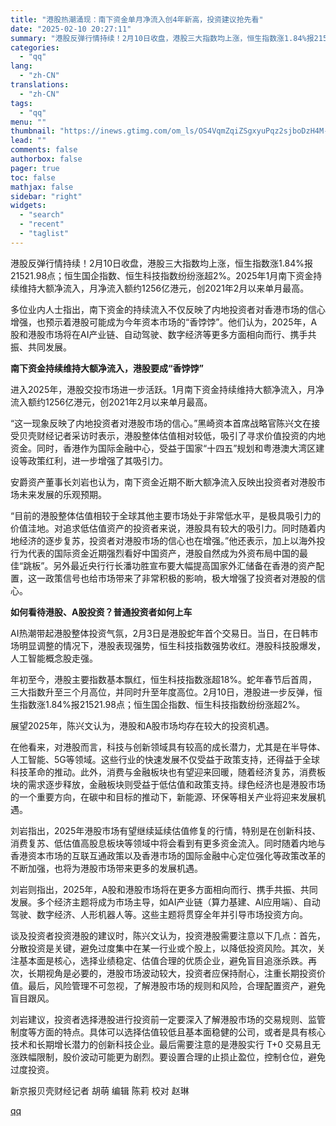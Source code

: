 ```yaml
---
title: "港股热潮涌现：南下资金单月净流入创4年新高，投资建议抢先看"
date: "2025-02-10 20:27:11"
summary: "港股反弹行情持续！2月10日收盘，港股三大指数均上涨，恒生指数涨1.84%报21521.98点；恒生..."
categories:
  - "qq"
lang:
  - "zh-CN"
translations:
  - "zh-CN"
tags:
  - "qq"
menu: ""
thumbnail: "https://inews.gtimg.com/om_ls/OS4VqmZqiZSgxyuPqz2sjboDzH4M-lU4-HZTVnjHVpRyMAA_640360/0"
lead: ""
comments: false
authorbox: false
pager: true
toc: false
mathjax: false
sidebar: "right"
widgets:
  - "search"
  - "recent"
  - "taglist"
---
```


港股反弹行情持续！2月10日收盘，港股三大指数均上涨，恒生指数涨1.84%报21521.98点；恒生国企指数、恒生科技指数纷纷涨超2%。2025年1月南下资金持续维持大额净流入，月净流入额约1256亿港元，创2021年2月以来单月最高。

多位业内人士指出，南下资金的持续流入不仅反映了内地投资者对香港市场的信心增强，也预示着港股可能成为今年资本市场的“香饽饽”。他们认为，2025年，A股和港股市场将在AI产业链、自动驾驶、数字经济等更多方面相向而行、携手共振、共同发展。

**南下资金持续维持大额净流入，港股要成“香饽饽”**

进入2025年，港股交投市场进一步活跃。1月南下资金持续维持大额净流入，月净流入额约1256亿港元，创2021年2月以来单月最高。

“这一现象反映了内地投资者对港股市场的信心。”黑崎资本首席战略官陈兴文在接受贝壳财经记者采访时表示，港股整体估值相对较低，吸引了寻求价值投资的内地资金。同时，香港作为国际金融中心，受益于国家“十四五”规划和粤港澳大湾区建设等政策红利，进一步增强了其吸引力。

安爵资产董事长刘岩也认为，南下资金近期不断大额净流入反映出投资者对港股市场未来发展的乐观预期。

“目前的港股整体估值相较于全球其他主要市场处于非常低水平，是极具吸引力的价值洼地。对追求低估值资产的投资者来说，港股具有较大的吸引力。同时随着内地经济的逐步复苏，投资者对港股市场的信心也在增强。”他还表示，加上以海外投行为代表的国际资金近期强烈看好中国资产，港股自然成为外资布局中国的最佳“跳板”。另外最近央行行长潘功胜宣布要大幅提高国家外汇储备在香港的资产配置，这一政策信号也给市场带来了非常积极的影响，极大增强了投资者对港股的信心。

**如何看待港股、A股投资？普通投资者如何上车**

AI热潮带起港股整体投资气氛，2月3日是港股蛇年首个交易日。当日，在日韩市场明显调整的情况下，港股表现强势，恒生科技指数强势收红。港股科技股爆发，人工智能概念股走强。

年初至今，港股主要指数基本飘红，恒生科技指数涨超18%。蛇年春节后首周，三大指数升至三个月高位，并同时升至年度高位。2月10日，港股进一步反弹，恒生指数涨1.84%报21521.98点；恒生国企指数、恒生科技指数纷纷涨超2%。

展望2025年，陈兴文认为，港股和A股市场均存在较大的投资机遇。

在他看来，对港股而言，科技与创新领域具有较高的成长潜力，尤其是在半导体、人工智能、5G等领域。这些行业的快速发展不仅受益于政策支持，还得益于全球科技革命的推动。此外，消费与金融板块也有望迎来回暖，随着经济复苏，消费板块的需求逐步释放，金融板块则受益于低估值和政策支持。绿色经济也是港股市场的一个重要方向，在碳中和目标的推动下，新能源、环保等相关产业将迎来发展机遇。

刘岩指出，2025年港股市场有望继续延续估值修复的行情，特别是在创新科技、消费复苏、低估值高股息板块等领域中将会看到有更多资金流入。同时随着内地与香港资本市场的互联互通政策以及香港市场的国际金融中心定位强化等政策改革的不断加强，也将为港股市场带来更多的发展机遇。

刘岩则指出，2025年，A股和港股市场将在更多方面相向而行、携手共振、共同发展。多个经济主题将成为市场主导，如AI产业链（算力基建、AI应用端）、自动驾驶、数字经济、人形机器人等。这些主题将贯穿全年并引导市场投资方向。

谈及投资者投资港股的建议时，陈兴文认为，投资港股需要注意以下几点：首先，分散投资是关键，避免过度集中在某一行业或个股上，以降低投资风险。其次，关注基本面是核心，选择业绩稳定、估值合理的优质企业，避免盲目追涨杀跌。再次，长期视角是必要的，港股市场波动较大，投资者应保持耐心，注重长期投资价值。最后，风险管理不可忽视，了解港股市场的规则和风险，合理配置资产，避免盲目跟风。

刘岩建议，投资者选择港股进行投资前一定要深入了解港股市场的交易规则、监管制度等方面的特点。具体可以选择估值较低且基本面稳健的公司，或者是具有核心技术和长期增长潜力的创新科技企业。最后需要注意的是港股实行 T+0 交易且无涨跌幅限制，股价波动可能更为剧烈。要设置合理的止损止盈位，控制仓位，避免过度投资。

新京报贝壳财经记者 胡萌 编辑 陈莉 校对 赵琳

[qq](https://new.qq.com/rain/a/20250210A081XN00)
